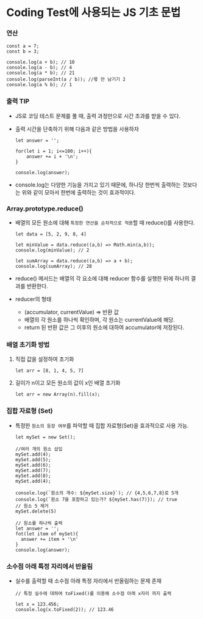 # Coding Test에 사용되는 JS 기초 문법

### 연산

```
const a = 7;
const b = 3;

console.log(a + b); // 10
console.log(a - b); // 4
console.log(a * b); // 21
console.log(parseInt(a / b)); //몫 만 남기기 2
console.log(a % b); // 1
```

### 출력 TIP

- JS로 코딩 테스트 문제를 풀 때, 출력 과정만으로 시간 초과를 받을 수 있다.
- 출력 시간을 단축하기 위해 다음과 같은 방법을 사용하자

  ```
  let answer = '';

  for(let i = 1; i<=100; i++){
      answer += i + '\n';
  }

  console.log(answer);
  ```

- console.log는 다양한 기능을 가지고 있기 때문에, 하나당 한번씩 출력하는 것보다는 위와 같이 모아서 한번에 출력하는 것이 효과적이다.

### Array.prototype.reduce()

- 배열의 모든 원소에 대해 `특정한 연산을 순차적으로 적용`할 때 reduce()를 사용한다.

  ```
  let data = [5, 2, 9, 8, 4]

  let minValue = data.reduce((a,b) => Math.min(a,b));
  console.log(minValue); // 2

  let sumArray = data.reduce((a,b) => a + b);
  console.log(sumArray); // 28
  ```

- reduce() 메서드는 배열의 각 요소에 대해 reducer 함수를 실행한 뒤에 하나의 결과를 반환한다.
- reducer의 형태
  - (accumulator, currentValue) => 반환 값
  - 배열의 각 원소를 하나씩 확인하며, 각 원소는 currentValue에 해당.
  - return 된 반환 값은 그 이후의 원소에 대하여 accumulator에 저장된다.

### 배열 초기화 방법

1. 직접 값을 설정하여 초기화
   ```
   let arr = [8, 1, 4, 5, 7]
   ```
2. 길이가 n이고 모든 원소의 값이 x인 배열 초기화

   ```
   let arr = new Array(n).fill(x);
   ```

### 집합 자료형 (Set)

- 특정한 `원소의 등장 여부`를 파악할 때 집합 자료형(Set)을 효과적으로 사용 가능.

  ```
  let mySet = new Set();

  //여러 개의 원소 삽입
  mySet.add(4);
  mySet.add(5);
  mySet.add(6);
  mySet.add(7);
  mySet.add(8);
  mySet.add(4);

  console.log(`원소의 개수: ${mySet.size}`); // {4,5,6,7,8}로 5개
  console.log(`원소 7을 포함하고 있는가? ${mySet.has(7)}); // true
  // 원소 5 제거
  mySet.delete(5)

  // 원소를 하나씩 출력
  let answer = '';
  fot(let item of mySet){
    answer += item + '\n'
  }
  console.log(answer);
  ```

### 소수점 아래 특정 자리에서 반올림

- 실수를 출력할 때 소수점 아래 특정 자리에서 반올림하는 문제 존재

  ```
  // 특정 실수에 대하여 toFixed()를 이용해 소수점 아래 x자리 까지 출력

  let x = 123.456;
  console.log(x.toFixed(2)); // 123.46
  ```
